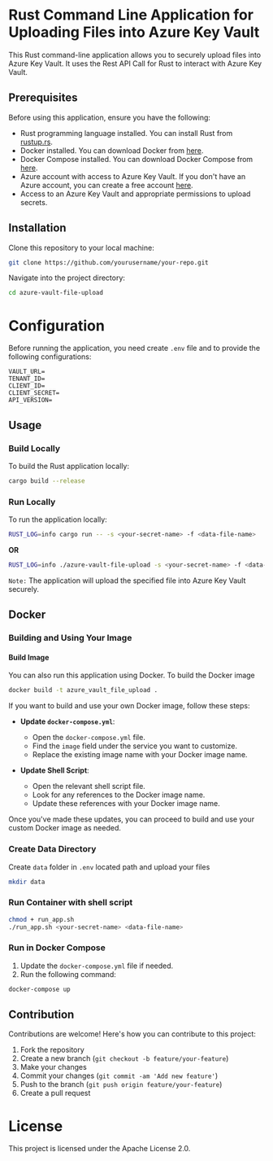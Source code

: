 # Rust Command Line Application for Uploading Files into Azure Key Vault

This Rust command-line application allows you to securely upload files into Azure Key Vault. It uses the Rest API Call for Rust to interact with Azure Key Vault.

## Prerequisites

Before using this application, ensure you have the following:

- Rust programming language installed. You can install Rust from [rustup.rs](https://rustup.rs).
- Docker installed. You can download Docker from [here](https://www.docker.com/get-started).
- Docker Compose installed. You can download Docker Compose from [here](https://docs.docker.com/compose/install/).
- Azure account with access to Azure Key Vault. If you don't have an Azure account, you can create a free account [here](https://azure.microsoft.com/en-us/free/).
- Access to an Azure Key Vault and appropriate permissions to upload secrets.

## Installation

Clone this repository to your local machine:

```bash
git clone https://github.com/yourusername/your-repo.git
```

Navigate into the project directory:

```bash
cd azure-vault-file-upload
```

# Configuration

Before running the application, you need create `.env` file and to provide the following configurations:

```dotenv
VAULT_URL=
TENANT_ID=
CLIENT_ID=
CLIENT_SECRET=
API_VERSION=
```

## Usage

### Build Locally

To build the Rust application locally:

```bash
cargo build --release
```

### Run Locally

To run the application locally:

```bash
RUST_LOG=info cargo run -- -s <your-secret-name> -f <data-file-name>
```

**OR**

```bash
RUST_LOG=info ./azure-vault-file-upload -s <your-secret-name> -f <data-file-name>
```

`Note:` The application will upload the specified file into Azure Key Vault securely.

## Docker

### Building and Using Your Image

#### Build Image

You can also run this application using Docker. To build the Docker image

```bash
docker build -t azure_vault_file_upload .
```

If you want to build and use your own Docker image, follow these steps:

- **Update `docker-compose.yml`**:

  - Open the `docker-compose.yml` file.
  - Find the `image` field under the service you want to customize.
  - Replace the existing image name with your Docker image name.

- **Update Shell Script**:
  - Open the relevant shell script file.
  - Look for any references to the Docker image name.
  - Update these references with your Docker image name.

Once you've made these updates, you can proceed to build and use your custom Docker image as needed.

### Create Data Directory

Create `data` folder in `.env` located path and upload your files

```bash
mkdir data
```

### Run Container with shell script

```bash
chmod + run_app.sh
./run_app.sh <your-secret-name> <data-file-name>
```

### Run in Docker Compose

1. Update the `docker-compose.yml` file if needed.
2. Run the following command:

```bash
docker-compose up
```

## Contribution

Contributions are welcome! Here's how you can contribute to this project:

1. Fork the repository
2. Create a new branch (`git checkout -b feature/your-feature`)
3. Make your changes
4. Commit your changes (`git commit -am 'Add new feature'`)
5. Push to the branch (`git push origin feature/your-feature`)
6. Create a pull request

# License

This project is licensed under the Apache License 2.0.
